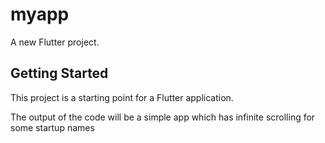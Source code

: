 # myapp

A new Flutter project.

## Getting Started

This project is a starting point for a Flutter application.

The output of the code will be a simple app which has infinite scrolling for some startup names
